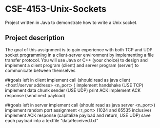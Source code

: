 # CSE-4153-Unix-Sockets
Project written in Java to demonstrate how to write a Unix socket. 

## Project description 
The  goal  of  this  assignment  is  to  gain  experience  with  both  TCP  and  UDP  socket  programming  in  a client-server environment by implementing a file transfer protocol. You will use Java or  C++  (your  choice)  to  design  and  implement  a  client  program  (client)  and  server  program (server) to communicate between themselves. 

##goals left in client
implement call (should read as java client <host1/server address> <n_port> <filename>)
implement handshake (USE TCP)
implement data chunk sender (USE UDP)
print ACK
implement ACK response (send next payload)


##goals left in server
implement call (should read as java server <n_port>)
implement random port assignment <r_port> (1024 and 65535 inclusive)
implement ACK response (capitalize payload and return, USE UDP) 
save each payload into a textfile "dataReceived.txt"


